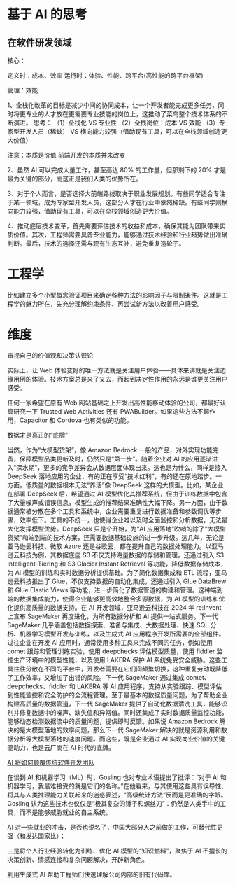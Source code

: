 # 基于 AI 的思考

## 在软件研发领域

核心：

定义时：成本、效率
运行时：体验、性能、跨平台(高性能的跨平台框架)

管理：效能

1、全栈化改革的目标是减少中间的协同成本，让一个开发者能完成更多任务，同时将更专业的人才放在更需要专业技能的岗位上，这推动了菜鸟整个技术体系的不断演进。
思考：
（1）全栈化 VS 专业性
（2）全栈岗位：成本 VS 效能
（3）专家型开发人员（稀缺） VS 横向能力较强（借助现有工具，可以在全栈领域创造更大价值）

注意：本质是价值
前端开发的本质并未改变

2、虽然 AI 可以完成大量工作，甚至高达 80% 的工作量，但那剩下的 20% 才是最为关键的部分，而这正是我们人类的优势所在。

3、对于个人而言，是否选择大前端路线取决于职业发展规划。有些同学适合专注于某一领域，成为专家型开发人员，这部分人才在行业中依然稀缺。有些同学则横向能力较强，借助现有工具，可以在全栈领域创造更大价值。

4、推动底层技术变革，首先需要评估技术的收益和成本，确保其能为团队带来实质价值。其次，工程师需要具备专业能力，能够通过技术经验和行业趋势做出准确判断。最后，技术的选择还需与现有生态互补，避免重复造轮子。

# 工程学

比如建立多个小型概念验证项目来确定各种方法的影响因子与限制条件。这就是工程学的魅力所在，先充分理解约束条件、再尝试新方法以改善用户感受。

# 维度

审视自己的价值观和决策认识论

实际上，让 Web 体验变好的唯一方法就是关注用户体验——具体来讲就是关注边缘用例的体验。技术方案总是来了又去，而起到决定性作用的永远是谁更关注用户感受。

任何一家希望在原有 Web 网站基础之上开发出高性能移动体验的公司，都最好认真研究一下 Trusted Web Activities 还有 PWABuilder。如果这些方法不起作用，Capacitor 和 Cordova 也有类似的功能。

数据才是真正的“底牌”

当然，作为“大模型货架”，像 Amazon Bedrock 一般的产品，对外实现功能完备，保障模型品类更新及时，仍然只是“第一步”。随着企业对 AI 的应用逐渐进入“深水期”，更多的竞争差异会从数据层面体现出来。这也是为什么，同样是接入 DeepSeek 落地应用的企业，有的正在享受“技术红利”，有的还在原地踏步。一方面，低质量的数据根本无法“养活”像 DeepSeek 这样的大模型。比如，某企业在部署 DeepSeek 后，希望通过 AI 模型优化其推荐系统，但由于训练数据中包含了大量噪声或错误信息，模型生成的推荐结果准确性大幅下降。另一方面，由于数据通常被分散在多个工具和系统中，企业需要重复进行数据准备和参数调优等步骤，效率低下。工具的不统一，也使得企业难以及时全面监控和分析数据，无法最大化发挥模型优势。DeepSeek 只是个开始，为“AI 应用落地”吹哨的除了“大模型货架”和端到端的技术方案，还需要数据基础设施的进一步升级。这几年，无论是亚马逊云科技、微软 Azure 还是谷歌云，都在提升自己的数据处理能力。以亚马逊云科技为例，其数据底座 S3 不仅支持海量数据的存储和管理，还通过引入 S3 Intelligent-Tiering 和 S3 Glacier Instant Retrieval 等功能，降低数据存储成本，为 AI 模型的训练和实时数据分析提供基础。为了简化数据集成和 ETL 流程，亚马逊云科技推出了 Glue，不仅支持数据的自动化集成，还通过引入 Glue DataBrew 和 Glue Elastic Views 等功能，进一步简化了数据管道的构建和管理。这种端到端的数据集成能力，使得企业能够更高效地整合多源数据，为 AI 模型的训练和优化提供高质量的数据支持。在 AI 开发领域，亚马逊云科技在 2024 年 re:Invent 上宣布 SageMaker 再度进化，为所有数据分析和 AI 提供一站式服务。下一代 SageMaker 几乎涵盖包括数据探索、准备与集成、大数据处理、快速 SQL 分析、机器学习模型开发与训练，以及生成式 AI 应用程序开发所需要的全部组件。过往企业在开发 AI 应用时，通常使用多种工具来完成不同的任务，例如使用 comet 跟踪和管理训练实验，使用 deepchecks 评估模型质量，使用 fiddler 监控生产环境中的模型性能，以及使用 LAKERA 保护 AI 系统免受安全威胁。这些工具往往分散在不同的平台中，开发者需要在它们间频繁切换，这种重复劳动既降低了工作效率，又增加了出错的风险。下一代 SageMaker 通过集成 comet、deepchecks、fiddler 和 LAKERA 等 AI 应用程序，支持从实验跟踪、模型评估到性能监控和安全防护的全流程管理。至于最基本的数据质量问题，为了帮助企业构建高质量的数据管道，下一代 SageMaker 提供了自动化数据清洗工具，能够识别并修复数据中的噪声、缺失值和异常值。同时还集成了实时数据质量监控功能，能够动态检测数据流中的质量问题，提供即时反馈。如果说 Amazon Bedrock 解决的是大模型落地的效率问题，那么下一代 SageMaker 解决的就是资源利用和数据分析等大模型落地的速度问题。而这些，既是企业通过 AI 实现商业价值的关键驱动力，也是云厂商在 AI 时代的底牌。

[AI 将如何颠覆传统软件开发团队](https://mp.weixin.qq.com/s/gEBx0OG-CzUChAyQgtd9AQ)

在谈到 AI 和机器学习（ML）时，Gosling 也对专业术语提出了批评：“对于 AI 和机器学习，我最难接受的就是它们的名称。”在他看来，与其使用这些具有误导性、将其与人类推理能力关联起来的迷惑表述，“高级统计方法”反而是更准确的字眼。Gosling 认为这些技术也仅仅是“极其复杂的锤子和螺丝刀”：仍然是人类手中的工具，而不是能够威胁就业的自主系统。

AI 对一些就业的冲击，是否也说名了，中国大部分人之前做的工作，可替代性更强（和发达国家比）；

三是将个人行业经验转化为训练、优化 AI 模型的“知识燃料”，聚焦于 AI 不擅长的决策创新、情感连接和复杂问题解决，开辟新角色。

利用生成式 AI 帮助工程师们快速理解公司内部的旧有代码库。
